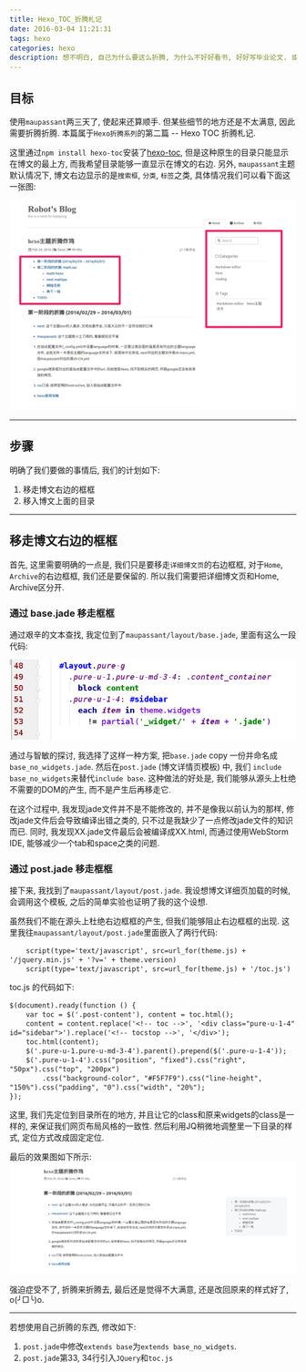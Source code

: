 ```yaml
---
title: Hexo_TOC_折腾札记
date: 2016-03-04 11:21:31
tags: hexo
categories: hexo
description: 想不明白, 自己为什么要这么折腾, 为什么不好好看书, 好好写毕业论文. 或许是失落时的一种逃避吧, 人总要找点事情让自己忙起来.
---
```




## 目标

使用`maupassant`两三天了, 使起来还算顺手. 但某些细节的地方还是不太满意, 因此需要折腾折腾. 本篇属于`Hexo折腾系列`的第二篇 -- Hexo TOC 折腾札记.

这里通过`npm install hexo-toc`安装了[hexo-toc](https://github.com/bubkoo/hexo-toc), 但是这种原生的目录只能显示在博文的最上方, 而我希望目录能够一直显示在博文的右边. 另外, `maupassant`主题默认情况下, 博文右边显示的是`搜索框`, `分类`, `标签`之类, 具体情况我们可以看下面这一张图:

![](https://raw.githubusercontent.com/linxd5/git_blogs/master/blogs/source/images/9.jpg)

______________________

## 步骤

明确了我们要做的事情后, 我们的计划如下:

1. 移走博文右边的框框
2. 移入博文上面的目录

_____________________


## 移走博文右边的框框

首先, 这里需要明确的一点是, 我们只是要移走`详细博文页`的右边框框, 对于`Home`, `Archive`的右边框框, 我们还是要保留的. 所以我们需要把详细博文页和Home, Archive区分开. 

### 通过 base.jade 移走框框

通过艰辛的文本查找, 我定位到了`maupassant/layout/base.jade`, 里面有这么一段代码:

![](https://raw.githubusercontent.com/linxd5/git_blogs/master/blogs/source/images/10.png)

通过与智敏的探讨, 我选择了这样一种方案, 把`base.jade` copy 一份并命名成 `base_no_widgets.jade`. 然后在`post.jade` (博文详情页模板) 中, 我们 `include base_no_widgets`来替代`include base`. 这种做法的好处是, 我们能够从源头上杜绝不需要的DOM的产生, 而不是产生后再移走它.

在这个过程中, 我发现jade文件并不是不能修改的, 并不是像我以前认为的那样, 修改jade文件后会导致编译出错之类的, 只不过是我缺少了一点修改jade文件的知识而已. 同时, 我发现XX.jade文件最后会被编译成XX.html, 而通过使用WebStorm IDE, 能够减少一个tab和space之类的问题.


### 通过 post.jade 移走框框

接下来, 我找到了`maupassant/layout/post.jade`. 我设想博文详细页加载的时候, 会调用这个模板, 之后的简单实验也证明了我的这个设想.

虽然我们不能在源头上杜绝右边框框的产生, 但我们能够阻止右边框框的出现. 这里我往`maupassant/layout/post.jade`里面嵌入了两行代码:
```
    script(type='text/javascript', src=url_for(theme.js) + '/jquery.min.js' + '?v=' + theme.version)
    script(type='text/javascript', src=url_for(theme.js) + '/toc.js')
```

toc.js 的代码如下:
```
$(document).ready(function () {
    var toc = $('.post-content'), content = toc.html();
    content = content.replace('<!-- toc -->', '<div class="pure-u-1-4" id="sidebar">').replace('<!-- tocstop -->', '</div>');
    toc.html(content);
    $('.pure-u-1.pure-u-md-3-4').parent().prepend($('.pure-u-1-4'));
    $('.pure-u-1-4').css("position", "fixed").css("right", "50px").css("top", "200px")
        .css("background-color", "#F5F7F9").css("line-height", "150%").css("padding", "0").css("width", "20%");
});
```
这里, 我们先定位到目录所在的地方, 并且让它的class和原来widgets的class是一样的, 来保证我们网页布局风格的一致性. 然后利用JQ稍微地调整里一下目录的样式, 定位方式改成固定定位.

最后的效果图如下所示:
![](https://raw.githubusercontent.com/linxd5/git_blogs/master/blogs/source/images/11.png)

强迫症受不了, 折腾来折腾去, 最后还是觉得不大满意, 还是改回原来的样式好了, o(╯□╰)o.

_____________

若想使用自己折腾的东西, 修改如下:

1. `post.jade`中修改`extends base`为`extends base_no_widgets`.
2. `post.jade`第33, 34行引入`JQuery`和`toc.js`


